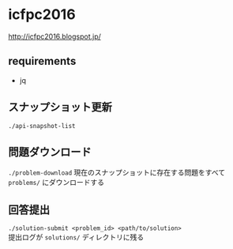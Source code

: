 # icfpc2016

http://icfpc2016.blogspot.jp/

## requirements
- jq

## スナップショット更新
`./api-snapshot-list`

## 問題ダウンロード
`./problem-download`
現在のスナップショットに存在する問題をすべて `problems/` にダウンロードする

## 回答提出
`./solution-submit <problem_id> <path/to/solution>`  
提出ログが `solutions/` ディレクトリに残る
